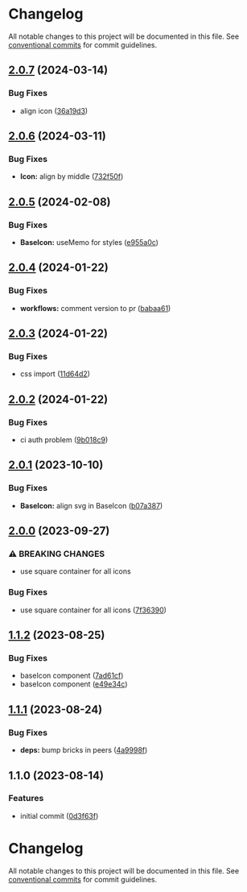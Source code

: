 # Changelog

All notable changes to this project will be documented in this file. See [conventional commits](https://www.conventionalcommits.org/en/v1.0.0/) for commit guidelines.

## [2.0.7](https://github.com/taskany-inc/icons/compare/v2.0.6...v2.0.7) (2024-03-14)


### Bug Fixes

* align icon ([36a19d3](https://github.com/taskany-inc/icons/commit/36a19d3006db9ed69de4e126d8a8ce1ec7691365))

## [2.0.6](https://github.com/taskany-inc/icons/compare/v2.0.5...v2.0.6) (2024-03-11)


### Bug Fixes

* **Icon:** align by middle ([732f50f](https://github.com/taskany-inc/icons/commit/732f50f24017721e3d8020d93cab64160792fe14))

## [2.0.5](https://github.com/taskany-inc/icons/compare/v2.0.4...v2.0.5) (2024-02-08)


### Bug Fixes

* **BaseIcon:** useMemo for styles ([e955a0c](https://github.com/taskany-inc/icons/commit/e955a0cd5cbe984653c08938c5c5837a5da5641f))

## [2.0.4](https://github.com/taskany-inc/icons/compare/v2.0.3...v2.0.4) (2024-01-22)


### Bug Fixes

* **workflows:** comment version to pr ([babaa61](https://github.com/taskany-inc/icons/commit/babaa6197437feba5c0211798b48c78bb8b0c7dc))

## [2.0.3](https://github.com/taskany-inc/icons/compare/v2.0.2...v2.0.3) (2024-01-22)


### Bug Fixes

* css import ([11d64d2](https://github.com/taskany-inc/icons/commit/11d64d28470292d9900538e42556cd6f27cfdd72))

## [2.0.2](https://github.com/taskany-inc/icons/compare/v2.0.1...v2.0.2) (2024-01-22)


### Bug Fixes

* ci auth problem ([9b018c9](https://github.com/taskany-inc/icons/commit/9b018c9bcd0f660cf12e20e3a00b645a69143cb8))

## [2.0.1](https://github.com/taskany-inc/icons/compare/v2.0.0...v2.0.1) (2023-10-10)


### Bug Fixes

* **BaseIcon:** align svg in BaseIcon ([b07a387](https://github.com/taskany-inc/icons/commit/b07a387f3b681a487c6269feaf148c1dd4b58a86))

## [2.0.0](https://github.com/taskany-inc/icons/compare/v1.1.2...v2.0.0) (2023-09-27)


### ⚠ BREAKING CHANGES

* use square container for all icons

### Bug Fixes

* use square container for all icons ([7f36390](https://github.com/taskany-inc/icons/commit/7f363905be10b9adf704b7a35eab6edad2dc8e03))

## [1.1.2](https://github.com/taskany-inc/icons/compare/v1.1.1...v1.1.2) (2023-08-25)


### Bug Fixes

* baseIcon component ([7ad61cf](https://github.com/taskany-inc/icons/commit/7ad61cf7997dad086061b709ea69808d4abd4876))
* baseIcon component ([e49e34c](https://github.com/taskany-inc/icons/commit/e49e34ce9867aeb849f08bfca292a8de4028c0b6))

## [1.1.1](https://github.com/taskany-inc/icons/compare/v1.1.0...v1.1.1) (2023-08-24)


### Bug Fixes

* **deps:** bump bricks in peers ([4a9998f](https://github.com/taskany-inc/icons/commit/4a9998fdb19219c72a111307017ee457284a8c29))

## 1.1.0 (2023-08-14)


### Features

* initial commit ([0d3f63f](https://github.com/taskany-inc/icons/commit/0d3f63f5de0da65c8c143191d3b79d16bef51610))

# Changelog

All notable changes to this project will be documented in this file. See [conventional commits](https://www.conventionalcommits.org/en/v1.0.0/) for commit guidelines.
